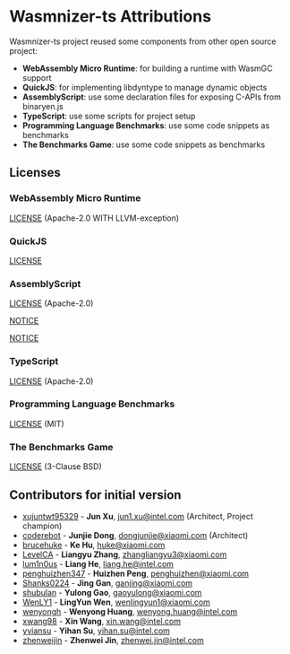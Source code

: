 Wasmnizer-ts Attributions
======================================

Wasmnizer-ts project reused some components from other open source project:
- **WebAssembly Micro Runtime**: for building a runtime with WasmGC support
- **QuickJS**: for implementing libdyntype to manage dynamic objects
- **AssemblyScript**: use some declaration files for exposing C-APIs from binaryen.js
- **TypeScript**: use some scripts for project setup
- **Programming Language Benchmarks**: use some code snippets as benchmarks
- **The Benchmarks Game**: use some code snippets as benchmarks

## Licenses

### WebAssembly Micro Runtime

[LICENSE](./runtime-library/LICENSE) (Apache-2.0 WITH LLVM-exception)

### QuickJS

[LICENSE](https://github.com/bellard/quickjs/blob/master/LICENSE)

### AssemblyScript

[LICENSE](./src/backend/binaryen/glue/LICENSE) (Apache-2.0)

[NOTICE](./src/backend/binaryen/glue/NOTICE)

[NOTICE](./src/backend/binaryen/glue/NOTICE)

### TypeScript

[LICENSE](./scripts/LICENSE.txt) (Apache-2.0)

### Programming Language Benchmarks

[LICENSE](./tests/benchmark/MIT_LICENSE.txt) (MIT)

### The Benchmarks Game

[LICENSE](./tests/benchmark/BSD_LICENSE.txt) (3-Clause BSD)

## Contributors for initial version
- [xujuntwt95329](https://github.com/xujuntwt95329) - **Jun Xu**, <jun1.xu@intel.com> (Architect, Project champion)
- [coderebot](https://github.com/coderebot) - **Junjie Dong**, <dongjunjie@xiaomi.com> (Architect)
- [brucehuke](https://github.com/brucehuke) - **Ke Hu**, <huke@xiaomi.com>
- [LevelCA](https://github.com/LevelCA) - **Liangyu Zhang**, <zhangliangyu3@xiaomi.com>
- [lum1n0us](https://github.com/lum1n0us) - **Liang He**, <liang.he@intel.com>
- [penghuizhen347](https://github.com/penghuizhen347) - **Huizhen Peng**, <penghuizhen@xiaomi.com>
- [Shanks0224](https://github.com/Shanks0224) - **Jing Gan**, <ganjing@xiaomi.com>
- [shubulan](https://github.com/shubulan) - **Yulong Gao**, <gaoyulong@xiaomi.com>
- [WenLY1](https://github.com/WenLY1) - **LingYun Wen**, <wenlingyun1@xiaomi.com>
- [wenyongh](https://github.com/wenyongh) - **Wenyong Huang**, <wenyong.huang@intel.com>
- [xwang98](https://github.com/xwang98) - **Xin Wang**, <xin.wang@intel.com>
- [yviansu](https://github.com/yviansu) - **Yihan Su**, <yihan.su@intel.com>
- [zhenweijin](https://github.com/zhenweijin) - **Zhenwei Jin**, <zhenwei.jin@intel.com>

